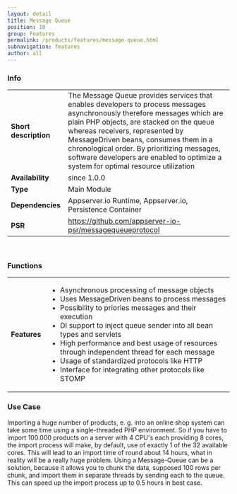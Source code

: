 ```yaml
---
layout: detail
title: Message Queue
position: 10
group: Features
permalink: /products/features/message-queue.html
subnavigation: features
author: all
---
```



### <i class="fa fa-info"></i> Info
<div class="bs-example" data-example-id="simple-table">
    <table class="table">
        <tbody>
            <tr>
                <td class="col-md-2"><b>Short description</b></td>
                <td class="col-md-8">The Message Queue provides services that enables developers to process messages asynchronously therefore messages which are plain PHP objects, are stacked on the queue whereas receivers, represented by MessageDriven beans, consumes them in a chronological order. By prioritizing messages, software developers are enabled to optimize a system for optimal resource utilization 
                </td>
            </tr>
            <tr>
                <td><b>Availability</b></td>
                <td>since 1.0.0</td>
            </tr>
            <tr>
                <td><b>Type</b></td>
                <td>Main Module</td>
            </tr>
            <tr>
                <td><b>Dependencies</b></td>
                <td>Appserver.io Runtime, Appserver.io, Persistence Container</td>
            </tr>
            <tr>
                <td><b>PSR</b></td>
                <td><a href="https://github.com/appserver-io-psr/messagequeueprotocol">https://github.com/appserver-io-psr/messagequeueprotocol</a></td>
            </tr>
        </tbody>
    </table>
</div>
<p><br/></p>

### <i class="fa fa-bars"></i> Functions
<div class="bs-example" data-example-id="simple-table">
    <table class="table">
        <tbody>
            <tr>
                <td class="col-md-2"><b>Features</b></td>
                <td class="col-md-8">
                    <div class="content content-table">
                        <ul>
                            <li>Asynchronous processing of message objects</li>
                            <li>Uses MessageDriven beans to process messages</li>
                            <li>Possibility to priories messages and their execution</li>
                            <li>DI support to inject queue sender into all bean types and servlets</li>
                            <li>High performance and best usage of resources through independent thread for each message</li>
                            <li>Usage of standardized protocols like HTTP</li>
                            <li>Interface for integrating other protocols like STOMP</li>
                        </ul>
                    </div>
                </td>
            </tr>
        </tbody>
    </table>
</div>

### <i class="fa fa-edit"></i> Use Case
<p>
Importing a huge number of products, e. g. into an online shop system can take some time using a single-threaded PHP environment. So if you have to import 100.000 products on a server with 4 CPU's each providing 8 cores, the import process will make, by default, use of exactly 1 of the 32 available cores. This will lead to an import time of round about 14 hours, what in reality will be a really huge problem. Using a Message-Queue can be a solution, because it allows you to chunk the data, supposed 100 rows per chunk, and import them in separate threads by sending each to the queue. This can speed up the import process up to 0.5 hours in best case.
</p>
